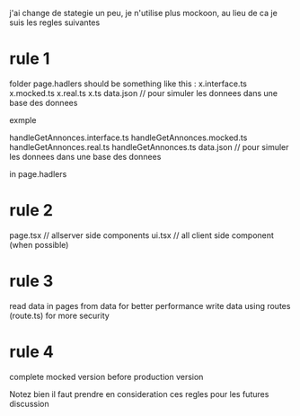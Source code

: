 j'ai change de stategie un peu, je n'utilise plus mockoon, au lieu de ca je suis les regles suivantes

# rule 1

folder page.hadlers should be something like this :
x.interface.ts
x.mocked.ts
x.real.ts
x.ts
data.json // pour simuler les donnees dans une base des donnees

exmple

handleGetAnnonces.interface.ts
handleGetAnnonces.mocked.ts
handleGetAnnonces.real.ts
handleGetAnnonces.ts
data.json // pour simuler les donnees dans une base des donnees

in page.hadlers

# rule 2

page.tsx // allserver side components
ui.tsx // all client side component (when possible)

# rule 3

read data in pages from data for better performance
write data using routes (route.ts) for more security

# rule 4

complete mocked version before production version

Notez bien
il faut prendre en consideration ces regles pour les futures discussion
